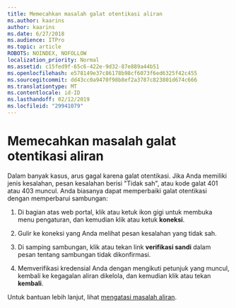 ```yaml
---
title: Memecahkan masalah galat otentikasi aliran
ms.author: kaarins
author: kaarins
ms.date: 6/27/2018
ms.audience: ITPro
ms.topic: article
ROBOTS: NOINDEX, NOFOLLOW
localization_priority: Normal
ms.assetid: c15fed9f-65c6-422e-9d32-87e889a44b51
ms.openlocfilehash: e578149e37c86178b98cf6073f6ed6325f42c455
ms.sourcegitcommit: dd43cc0a9470f98b8ef2a3787c823801d674c666
ms.translationtype: MT
ms.contentlocale: id-ID
ms.lasthandoff: 02/12/2019
ms.locfileid: "29941079"
---
```

# <a name="troubleshoot-flow-authentication-errors"></a>Memecahkan masalah galat otentikasi aliran

Dalam banyak kasus, arus gagal karena galat otentikasi. Jika Anda memiliki jenis kesalahan, pesan kesalahan berisi "Tidak sah", atau kode galat 401 atau 403 muncul. Anda biasanya dapat memperbaiki galat otentikasi dengan memperbarui sambungan:
  
1. Di bagian atas web portal, klik atau ketuk ikon gigi untuk membuka menu pengaturan, dan kemudian klik atau ketuk **koneksi**.
    
2. Gulir ke koneksi yang Anda melihat pesan kesalahan yang tidak sah.
    
3. Di samping sambungan, klik atau tekan link **verifikasi sandi** dalam pesan tentang sambungan tidak dikonfirmasi. 
    
4. Memverifikasi kredensial Anda dengan mengikuti petunjuk yang muncul, kembali ke kegagalan aliran dikelola, dan kemudian klik atau tekan **kembali**.
    
Untuk bantuan lebih lanjut, lihat [mengatasi masalah aliran](https://go.microsoft.com/fwlink/?linkid=872110).
  

